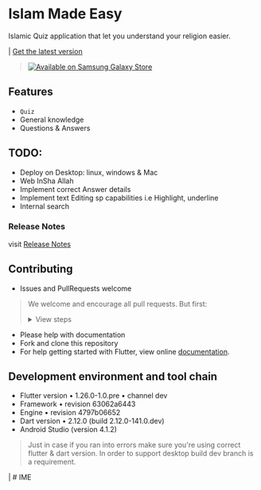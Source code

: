 # Islam Made Easy

Islamic Quiz application that let you understand your religion easier.

| [Get the latest version](https://github.com/Islam-Made-Easy/Islam-Made-Easy/releases)
<br>

> <a href="http://galaxystore.samsung.com/detail/com.imeteam.islam_made_easy"><img src="https://img.samsungapps.com/seller/images/badges/galaxyStore/png_big/GalaxyStore_English.png?ver=1615301700000" alt="Available on Samsung Galaxy Store" style="max-width: 100%; height: auto;"></a>

## Features
* `Quiz`
* General knowledge
* Questions & Answers

## TODO:
* Deploy on Desktop: linux, windows & Mac
* Web InSha Allah
* Implement correct Answer details
* Implement text Editing sp capabilities i.e Highlight, underline
* Internal search

### Release Notes

visit [Release Notes](./release_notes.txt)

## Contributing
 - Issues and PullRequests welcome
 > We welcome and encourage all pull requests. But first: <br><details><summary>View steps</summary>
    1. Match coding style (braces, spacing, etc.) This is best achieved using `Reformat Code` feature of Android Studio `CMD`+`Option`+`L` on Mac and `CTRL` + `ALT` + `L` on Linux + Windows .<br>
    2. If its a feature, bugfix, or anything please only change code to what you specify.<br>
    3. Please keep PR titles easy to read and descriptive of changes, this will make them easier to merge :)<br>
    4. Pull requests _must_ be made against `develop` branch. Any other branch (unless specified by the maintainers) will get rejected.<br>
    5. Check for existing issues first, before filing an issue.<br>
    6. Make sure you follow the set standard as all other projects in this repo do<br>
    7. Keep calm and make it easy.<br></details>

 - Please help with documentation
 - Fork and clone this repository
 - For help getting started with Flutter, view online
 [documentation](http://flutter.io/).

## Development environment and tool chain

* Flutter version • 1.26.0-1.0.pre • channel dev
* Framework • revision 63062a6443
* Engine • revision 4797b06652
* Dart version • 2.12.0 (build 2.12.0-141.0.dev)
* Android Studio (version 4.1.2)

> Just in case if you ran into errors make sure you're using correct flutter & dart version. In order to support desktop build dev branch is a requirement.

| # IME
